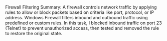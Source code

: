 
Firewall Filtering Summary:
A firewall controls network traffic by applying rules to allow or block packets based on criteria like port, protocol, or IP address. Windows Firewall filters inbound and outbound traffic using predefined or custom rules. In this task, I blocked inbound traffic on port 23 (Telnet) to prevent unauthorized access, then tested and removed the rule to restore the original state.
